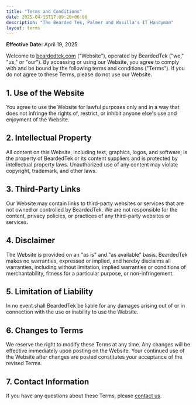 ```yaml
---
title: "Terms and Conditions"
date: 2025-04-15T17:09:20+06:00
description: "The Bearded Tek, Palmer and Wasilla's IT Handyman"
layout: terms
---
```

**Effective Date:** April 19, 2025

Welcome to [beardedtek.com](https://beardedtek.com) ("Website"), operated by BeardedTek ("we," "us," or "our"). By accessing or using our Website, you agree to comply with and be bound by the following terms and conditions ("Terms"). If you do not agree to these Terms, please do not use our Website.

## 1. Use of the Website

You agree to use the Website for lawful purposes only and in a way that does not infringe the rights of, restrict, or inhibit anyone else's use and enjoyment of the Website.

## 2. Intellectual Property

All content on this Website, including text, graphics, logos, and software, is the property of BeardedTek or its content suppliers and is protected by intellectual property laws. Unauthorized use of any content may violate copyright, trademark, and other laws.

## 3. Third-Party Links

Our Website may contain links to third-party websites or services that are not owned or controlled by BeardedTek. We are not responsible for the content, privacy policies, or practices of any third-party websites or services.

## 4. Disclaimer

The Website is provided on an "as is" and "as available" basis. BeardedTek makes no warranties, expressed or implied, and hereby disclaims all warranties, including without limitation, implied warranties or conditions of merchantability, fitness for a particular purpose, or non-infringement.

## 5. Limitation of Liability

In no event shall BeardedTek be liable for any damages arising out of or in connection with the use or inability to use the Website.

## 6. Changes to Terms

We reserve the right to modify these Terms at any time. Any changes will be effective immediately upon posting on the Website. Your continued use of the Website after changes are posted constitutes your acceptance of the revised Terms.

## 7. Contact Information

If you have any questions about these Terms, please [contact us](/contact?topic=terms%20and%20conditions).
